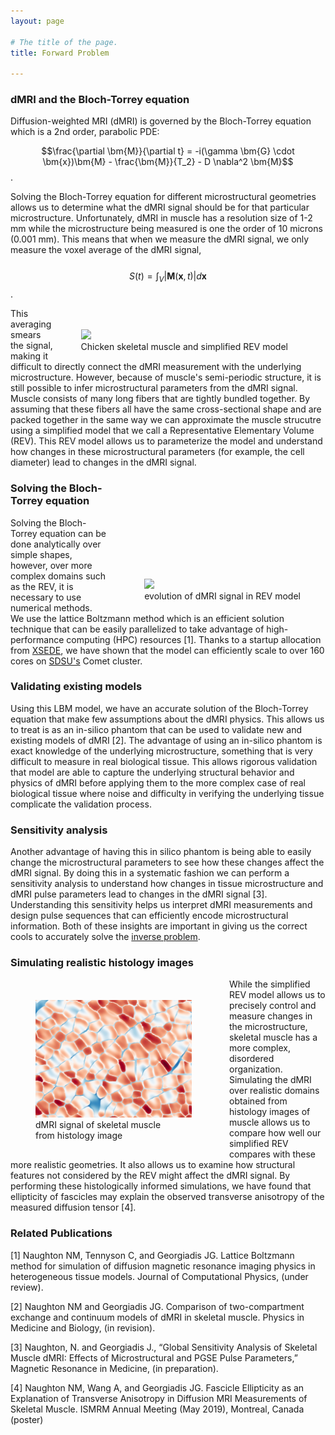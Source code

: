 ```yaml
---
layout: page

# The title of the page.
title: Forward Problem

---
```

### dMRI and the Bloch-Torrey equation

Diffusion-weighted MRI (dMRI) is governed by the Bloch-Torrey equation which is a 2nd order, parabolic PDE: 

$$\frac{\partial \bm{M}}{\partial t} = -i(\gamma \bm{G} \cdot \bm{x})\bm{M} - \frac{\bm{M}}{T_2} - D \nabla^2 \bm{M}$$ .

Solving the Bloch-Torrey equation for different microstructural geometries allows us to determine what the dMRI signal should be for that particular microstructure. Unfortunately, dMRI in muscle has a resolution size of 1-2 mm while the microstructure being measured is one the order of 10 microns (0.001 mm). This means that when we measure the dMRI signal, we only measure the voxel average of the dMRI signal, 
<br/> <br/>
$$ S(t) = \int_{V}|\bm{M}(\bm{x},t)|d\bm{x}$$ .

<figure style="float: right; padding-right:20px; padding-top:20px;">
<img src="/assets/img/REV.png"  width="300">     
<figcaption>Chicken skeletal muscle and simplified REV model</figcaption>
</figure>

This averaging smears the signal, making it difficult to directly connect the dMRI measurement with the underlying microstructure. However, because of muscle's semi-periodic structure, it is still possible to infer microstructural parameters from the dMRI signal. Muscle consists of many long fibers that are tightly bundled together. By assuming that these fibers all have the same cross-sectional shape and are packed together in the same way we can approximate the muscle strucutre using a simplified model that we call a Representative Elementary Volume (REV). This REV model allows us to parameterize the model and understand how changes in these microstructural parameters (for example, the cell diameter) lead to changes in the dMRI signal.


<figure style="float: right; padding-top:150px;  padding-left:20px;">
<img src="/assets/video/REV-animation.gif"  width="400">     
<figcaption>evolution of dMRI signal in REV model</figcaption>
</figure>

### Solving the Bloch-Torrey equation

Solving the Bloch-Torrey equation can be done analytically over simple shapes, however, over more complex domains such as the REV, it is necessary to use numerical methods. We use the lattice Boltzmann method which is an efficient solution technique that can be easily parallelized to take advantage of high-performance computing (HPC) resources \[1\]. Thanks to a startup allocation from [XSEDE](https://xsede.org/), we have shown that the model can efficiently scale to over 160 cores on [SDSU's](https://www.sdsc.edu/) Comet cluster. 

### Validating existing models

Using this LBM model, we have an accurate solution of the Bloch-Torrey equation that make few assumptions about the dMRI physics. This allows us to treat is as an in-silico phantom that can be used to validate new and existing models of dMRI \[2\]. The advantage of using an in-silico phantom is exact knowledge of the underlying microstructure, something that is very difficult to measure in real biological tissue. This allows rigorous validation that model are able to capture the underlying structural behavior and physics of dMRI before applying them to the more complex case of real biological tissue where noise and difficulty in verifying the underlying tissue complicate the validation process.

### Sensitivity analysis

Another advantage of having this in silico phantom is being able to easily change the microstructural parameters to see how these changes affect the dMRI signal. By doing this in a systematic fashion we can perform a sensitivity analysis to understand how changes in tissue microstructure and dMRI pulse parameters lead to changes in the dMRI signal \[3\]. Understanding this sensitivity helps us interpret dMRI measurements and design pulse sequences that can efficiently encode microstructural information. Both of these insights are important in giving us the correct cools to accurately solve the [inverse problem](/pages/inverse-problem/).


### Simulating realistic histology images

<figure style="float: left; padding-right:20px; padding-top:20px;">
<img src="/assets/img/final_frame_hist.png"  width="250">     
<figcaption>dMRI signal of skeletal muscle <br/> from histology image</figcaption>
</figure>

While the simplified REV model allows us to precisely control and measure changes in the microstructure, skeletal muscle has a more complex, disordered organization. Simulating the dMRI over realistic domains obtained from histology images of muscle allows us to compare how well our simplified REV compares with these more realistic geometries. It also allows us to examine how structural features not considered by the REV might affect the dMRI signal. By performing these histologically informed simulations, we have found that ellipticity of fascicles may explain the observed transverse anisotropy of the measured diffusion tensor \[4\].

### Related Publications

\[1\] Naughton NM, Tennyson C, and Georgiadis JG. Lattice Boltzmann method for simulation of diffusion magnetic resonance imaging physics in heterogeneous tissue models. Journal of Computational Physics, (under review).

\[2\] Naughton NM and Georgiadis JG. Comparison of two-compartment exchange and continuum models of dMRI in skeletal muscle. Physics in Medicine and Biology, (in revision).

\[3\] Naughton, N. and Georgiadis J., “Global Sensitivity Analysis of Skeletal Muscle dMRI: Effects of Microstructural and PGSE Pulse Parameters,” Magnetic Resonance in Medicine, (in preparation).

\[4\] Naughton NM, Wang A, and Georgiadis JG. Fascicle Ellipticity as an Explanation of Transverse Anisotropy in Diffusion MRI Measurements of Skeletal Muscle. ISMRM Annual Meeting (May 2019), Montreal, Canada (poster)
